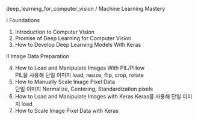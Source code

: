 deep_learning_for_computer_vision / Machine Learning Mastery  

I Foundations 

  1. Introduction to Computer Vision    
  2. Promise of Deep Learning for Computer Vision    
  3. How to Develop Deep Learning Models With Keras    

II Image Data Preparation  

  4. How to Load and Manipulate Images With PIL/Pillow   
  PIL을 사용해 단일 이미지 load, resize, flip, crop, rotate   
  5. How to Manually Scale Image Pixel Data   
  단일 이미지 Normalize, Centering, Standardization pixels    
  6. How to Load and Manipulate Images with Keras
  Keras를 사용해 단일 이미지 load   
  7. How to Scale Image Pixel Data with Keras     

